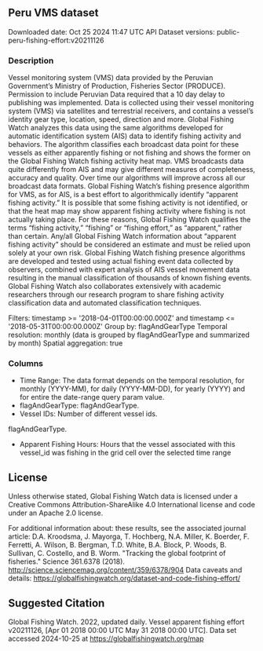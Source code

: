 
## Peru VMS dataset
Downloaded date: Oct 25 2024 11:47 UTC
API Dataset versions: public-peru-fishing-effort:v20211126

### Description
Vessel monitoring system (VMS) data provided by the Peruvian Government’s Ministry of Production, Fisheries Sector (PRODUCE). Permission to include Peruvian Data required that a 10 day delay to publishing was implemented. Data is collected using their vessel monitoring system (VMS) via satellites and terrestrial receivers, and contains a vessel’s identity gear type, location, speed, direction and more. Global Fishing Watch analyzes this data using the same algorithms developed for automatic identification system (AIS) data to identify fishing activity and behaviors. The algorithm classifies each broadcast data point for these vessels as either apparently fishing or not fishing and shows the former on the Global Fishing Watch fishing activity heat map. VMS broadcasts data quite differently from AIS and may give different measures of completeness, accuracy and quality. Over time our algorithms will improve across all our broadcast data formats. Global Fishing Watch’s fishing presence algorithm for VMS, as for AIS, is a best effort to algorithmically identify “apparent fishing activity.” It is possible that some fishing activity is not identified, or that the heat map may show apparent fishing activity where fishing is not actually taking place. For these reasons, Global Fishing Watch qualifies the terms “fishing activity,” “fishing” or “fishing effort,” as “apparent,” rather than certain. Any/all Global Fishing Watch information about “apparent fishing activity” should be considered an estimate and must be relied upon solely at your own risk. Global Fishing Watch fishing presence algorithms are developed and tested using actual fishing event data collected by observers, combined with expert analysis of AIS vessel movement data resulting in the manual classification of thousands of known fishing events. Global Fishing Watch also collaborates extensively with academic researchers through our research program to share fishing activity classification data and automated classification techniques.

Filters:  timestamp >= '2018-04-01T00:00:00.000Z' and timestamp <= '2018-05-31T00:00:00.000Z'
Group by: flagAndGearType
Temporal resolution: monthly (data is grouped by flagAndGearType and summarized by month)
Spatial aggregation: true


### Columns

* Time Range: The data format depends on the temporal resolution, for monthly (YYYY-MM), for daily (YYYY-MM-DD), for yearly (YYYY) and for entire the date-range query param value.
* flagAndGearType: flagAndGearType.
* Vessel IDs: Number of different vessel ids.

flagAndGearType.
* Apparent Fishing Hours: Hours that the vessel associated with this vessel_id was fishing in the grid cell over the selected time range


## License
Unless otherwise stated, Global Fishing Watch data is licensed under a Creative Commons Attribution-ShareAlike 4.0 International license and code under an Apache 2.0 license.

For additional information about:
these results, see the associated journal article: D.A. Kroodsma, J. Mayorga, T. Hochberg, N.A. Miller, K. Boerder, F. Ferretti, A. Wilson, B. Bergman, T.D. White, B.A. Block, P. Woods, B. Sullivan, C. Costello, and B. Worm. "Tracking the global footprint of fisheries." Science 361.6378 (2018). http://science.sciencemag.org/content/359/6378/904 
Data caveats and details: https://globalfishingwatch.org/dataset-and-code-fishing-effort/ 
	
## Suggested Citation

Global Fishing Watch. 2022, updated daily. Vessel apparent fishing effort v20211126, [Apr 01 2018 00:00 UTC May 31 2018 00:00 UTC]. Data set accessed 2024-10-25 at https://globalfishingwatch.org/map

